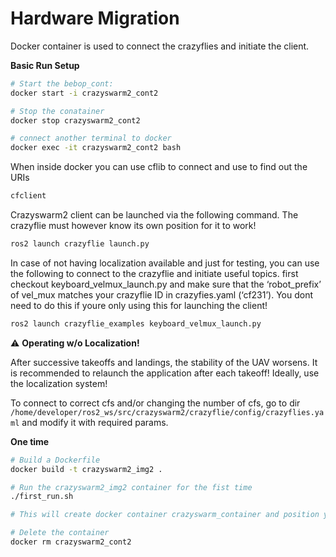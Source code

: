 # Hardware Migration

Docker container is used to connect the crazyflies and initiate the client.

**Basic Run Setup**

```bash
# Start the bebop_cont:
docker start -i crazyswarm2_cont2

# Stop the conatainer
docker stop crazyswarm2_cont2

# connect another terminal to docker
docker exec -it crazyswarm2_cont2 bash
```

When inside docker you can use cflib to connect and use to find out the URIs

```bash
cfclient
```

Crazyswarm2 client can be launched via the following command. The crazyflie must however know its own position for it to work!

```bash
ros2 launch crazyflie launch.py
```

In case of not having localization available and just for testing, you can use the following to connect to the crazyflie and initiate useful topics. first checkout keyboard_velmux_launch.py and make sure that the ‘robot_prefix’ of vel_mux matches your crazyflie ID in crazyfies.yaml (‘cf231’). You dont need to do this if youre only using this for launching the client!

```bash
ros2 launch crazyflie_examples keyboard_velmux_launch.py
```

:warning: **Operating w/o Localization!**

After successive takeoffs and landings, the stability of the UAV worsens. It is recommended to relaunch the application after each takeoff! Ideally, use the localization system!

To connect to correct cfs and/or changing the number of cfs, go to dir `/home/developer/ros2_ws/src/crazyswarm2/crazyflie/config/crazyflies.yaml` and modify it with required params.




**One time**

```bash
# Build a Dockerfile
docker build -t crazyswarm2_img2 . 

# Run the crazyswarm2_img2 container for the fist time
./first_run.sh

# This will create docker container crazyswarm_container and position you into the container

# Delete the container
docker rm crazyswarm2_cont2
```